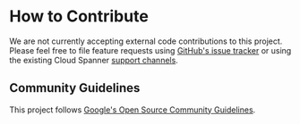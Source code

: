 # How to Contribute

We are not currently accepting external code contributions to this project.
Please feel free to file feature requests using
[GitHub's issue tracker](https://github.com/googleapis/go-spanner-cassandra/issues/new)
or using the existing Cloud Spanner [support channels](https://cloud.google.com/spanner/docs/getting-support).

## Community Guidelines

This project follows
[Google's Open Source Community Guidelines](https://opensource.google.com/conduct/).